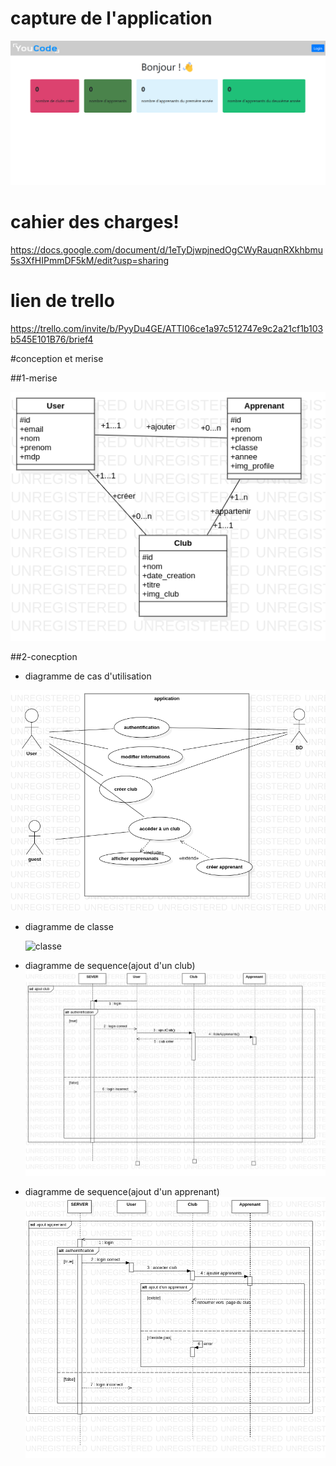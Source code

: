 
# capture de l'application

![app](app.png)
# cahier des charges!
https://docs.google.com/document/d/1eTyDjwpjnedOgCWyRauqnRXkhbmu5s3XfHIPmmDF5kM/edit?usp=sharing

# lien de trello

https://trello.com/invite/b/PyyDu4GE/ATTI06ce1a97c512747e9c2a21cf1b103b545E101B76/brief4


#conception et merise

##1-merise

![merise](Main.png)

##2-conecption

 - diagramme de cas d'utilisation
  
  ![cas d'utilisation](case.png)
  
 - diagramme de classe
 
   ![classe](class-diagram.png)

- diagramme de sequence(ajout d'un club)
  ![sequence 1](seq1.png)

- diagramme de sequence(ajout d'un apprenant)
  ![sequence 2](seq2.png)
